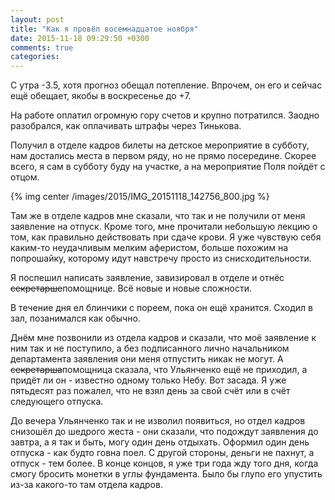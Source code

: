 ```yaml
---
layout: post
title: "Как я провёл восемнадцатое ноября"
date: 2015-11-18 09:29:50 +0300
comments: true
categories: 
---
```

С утра -3.5, хотя прогноз обещал потепление. Впрочем, он его и сейчас ещё обещает, якобы в воскресенье до +7.

На работе оплатил огромную гору счетов и крупно потратился. Заодно разобрался, как оплачивать штрафы через Тинькова.

Получил в отделе кадров билеты на детское мероприятие в субботу, нам достались места в первом ряду, но не прямо посередине. Скорее всего, я сам в субботу буду на участке, а на мероприятие Поля пойдёт с отцом.

{% img center /images/2015/IMG_20151118_142756_800.jpg %}

Там же в отделе кадров мне сказали, что так и не получили от меня заявление на отпуск. Кроме того, мне прочитали небольшую лекцию о том, как правильно действовать при сдаче крови. Я уже чувствую себя каким-то неудачливым мелким аферистом, больше похожим на попрошайку, которому идут навстречу просто из снисходительности.

Я поспешил написать заявление, завизировал в отделе и отнёс ~~секретарше~~помощнице. Всё новые и новые сложности. 

В течение дня ел блинчики с пореем, пока он ещё хранится. Сходил в зал, позанимался как обычно.

Днём мне позвонили из отдела кадров и сказали, что моё заявление к ним так и не поступило, а без подписанного лично начальником департамента заявления они меня отпустить никак не могут. А ~~секретарша~~помощница сказала, что Ульянченко ещё не приходил, а придёт ли он - известно одному только Небу. Вот засада. Я уже пятьдесят раз пожалел, что не взял день за свой счёт или в счёт следующего отпуска.

До вечера Ульянченко так и не изволил появиться, но отдел кадров снизошёл до шедрого жеста - они сказали, что подождут заявления до завтра, а я так и быть, могу один день отдыхать. Оформил один день отпуска - как будто говна поел. С другой стороны, деньги не пахнут, а отпуск - тем более. В конце концов, я уже три года жду того дня, когда смогу бросить монетки в углы фундамента. Было бы глупо его упустить из-за какого-то там отдела кадров.